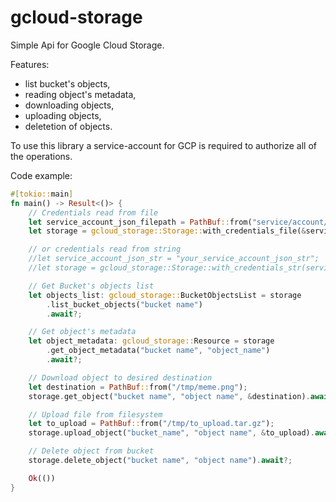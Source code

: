 # gcloud-storage

Simple Api for Google Cloud Storage.

Features:
  - list bucket's objects,
  - reading object's metadata,
  - downloading objects,
  - uploading objects,
  - deletetion of objects.

To use this library a service-account for GCP is required to authorize all of the operations.

Code example:

```rust
#[tokio::main]
fn main() -> Result<()> {
    // Credentials read from file
    let service_account_json_filepath = PathBuf::from("service/account/json/filepath");
    let storage = gcloud_storage::Storage::with_credentials_file(&service_account_json_filepath)?;

    // or credentials read from string
    //let service_account_json_str = "your_service_account_json_str";
    //let storage = gcloud_storage::Storage::with_credentials_str(service_account_json_str)?;

    // Get Bucket's objects list
    let objects_list: gcloud_storage::BucketObjectsList = storage
        .list_bucket_objects("bucket name")
        .await?;

    // Get object's metadata
    let object_metadata: gcloud_storage::Resource = storage
        .get_object_metadata("bucket name", "object_name")
        .await?;

    // Download object to desired destination
    let destination = PathBuf::from("/tmp/meme.png");
    storage.get_object("bucket name", "object name", &destination).await?;

    // Upload file from filesystem
    let to_upload = PathBuf::from("/tmp/to_upload.tar.gz");
    storage.upload_object("bucket_name", "object name", &to_upload).await?;

    // Delete object from bucket
    storage.delete_object("bucket name", "object name").await?;

    Ok(())
}
```
